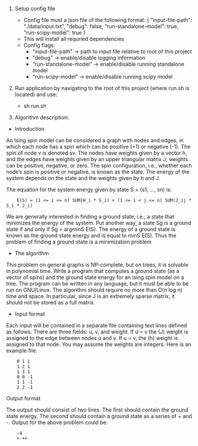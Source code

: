 1. Setup config file
    - Config file must a json file of the following format:
        {
            "input-file-path": "./data/input.txt",
            "debug": false,
            "run-standalone-model": true,
            "run-scipy-model": true
        }
    - This will install all requried dependencies
    - Config flags:
        - "input-file-path" -> path to input file relative to root of this project
        - "debug" -> enable/disable logging information
        - "run-standalone-model" -> enable/disable running standalone model
        - "run-scipy-model" -> enable/disable running scipy model

2. Run application by navigating to the root of this project (where run.sh is located) and use:
    - sh run.sh

3. Algorithm description:

- Introduction

An Ising spin model can be considered a graph with nodes and edges, in which
each node has a spin which can be positive (+1) or negative (-1). The spin
of node v is denoted sv. The nodes have weights given by a vector h, and
the edges have weights given by an upper triangular matrix J; weights can be
positive, negative, or zero. The spin configuration, i.e., whether each node’s
spin is positive or negative, is known as the state. The energy of the system
depends on the state and the weights given by h and J. 

The equation for the system energy given by state S = (s1, ..., sn) is:

        E(S) = (1 <= i <= n) SUM(H_i * S_i) + (1 <= i < j <= n) SUM(J_ij * S_i * J_i)

We are generally interested in finding a ground state, i.e., a state that minimizes
the energy of the system. Put another way, a state Sg is a ground state if and
only if Sg = argminS E(S). The energy of a ground state is known as the ground
state energy and is equal to minS E(S). Thus the problem of finding a ground
state is a minimization problem


- The algorithm

This problem on general graphs is NP-complete, but on trees, it is solvable in
polynomial time.
Write a program that computes a ground state (as a vector of spins)
and the ground state energy for an Ising spin model on a tree.
The program can be written in any language, but it must be able to be run
on GNU/Linux. The algorithm should require no more than O(n log n) time
and space. In particular, since J is an extremely sparse matrix, it should not be
stored as a full matrix. 


- Input format

Each input will be contained in a separate file containing text lines defined as
follows. There are three fields: u, v, and weight. If u ̸= v the (J) weight is
assigned to the edge between nodes u and v. If u = v, the (h) weight is assigned
to that node. You may assume the weights are integers. Here is an example file:

        0 1 1
        1 2 1
        1 3 1
        0 0 -1
        1 1 -1
        2 2 -1


Output format

The output should consist of two lines. The first should contain the ground
state energy. The second should contain a ground state as a series of + and -.
Output for the above problem could be:

        -4
        +-++